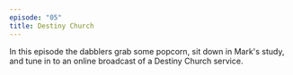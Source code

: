 ```yaml
---
episode: "05"
title: Destiny Church
---
```


In this episode the dabblers grab some popcorn, sit down in Mark's study, and tune in to an online broadcast of a Destiny Church service.
